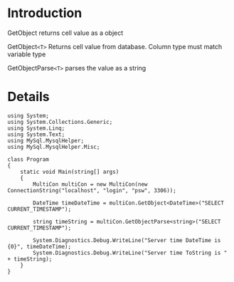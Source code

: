 # Introduction #

GetObject returns cell value as a object

GetObject`<T>` Returns cell value from database. Column type must match variable type

GetObjectParse`<T>` parses the value as a string

# Details #

```
using System;
using System.Collections.Generic;
using System.Linq;
using System.Text;
using MySql.MysqlHelper;
using MySql.MysqlHelper.Misc;

class Program
{
    static void Main(string[] args)
    {
        MultiCon multiCon = new MultiCon(new ConnectionString("localhost", "login", "psw", 3306));

        DateTime timeDateTime = multiCon.GetObject<DateTime>("SELECT CURRENT_TIMESTAMP");

        string timeString = multiCon.GetObjectParse<string>("SELECT CURRENT_TIMESTAMP");

        System.Diagnostics.Debug.WriteLine("Server time DateTime is {0}", timeDateTime);
        System.Diagnostics.Debug.WriteLine("Server time ToString is " + timeString);
    }
}
```